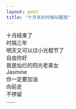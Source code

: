 ```yaml
---
layout: post
title: "十月末的时候叫醒我"
---
```

十月结束了  
时隔三年  
明天又可以过小光棍节了  
自由你好  
我是灿烂的阳光老美女  
Jasmine  
你一定要加油  
向前走  
不停留  
......							  
		
